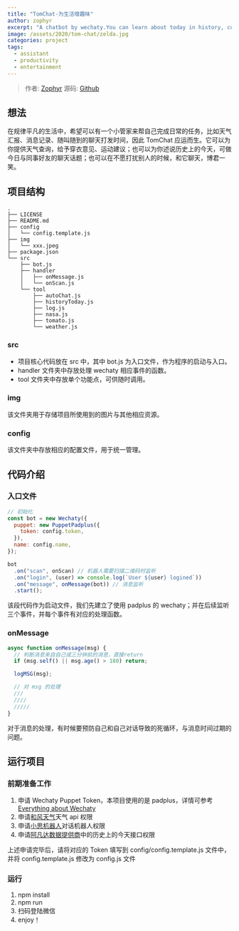 ```yaml
---
title: "TomChat-为生活增趣味"
author: zophyr
excerpt: "A chatbot by wechaty.You can learn about today in history, current weather and chat with Tom."
image: /assets/2020/tom-chat/zelda.jpg 
categories: project
tags:
  - assistant
  - productivity
  - entertainment
---
```


> 作者: [Zophyr](https://github.com/Zophyr)
> 源码: [Github](https://github.com/Zophyr/TomChat)

## 想法

在规律平凡的生活中，希望可以有一个小管家来帮自己完成日常的任务，比如天气汇报、消息记录、随叫随到的聊天打发时间，因此 TomChat 应运而生。它可以为你提供天气查询，给予穿衣意见、运动建议；也可以为你述说历史上的今天，可做今日与同事好友的聊天话题；也可以在不愿打扰别人的时候，和它聊天，博君一笑。

## 项目结构

```shell
.
├── LICENSE
├── README.md
├── config
│   └── config.template.js
├── img
│   └── xxx.jpeg
├── package.json
└── src
    ├── bot.js
    ├── handler
    │   ├── onMessage.js
    │   └── onScan.js
    └── tool
        ├── autoChat.js
        ├── historyToday.js
        ├── log.js
        ├── nasa.js
        ├── tomato.js
        └── weather.js
```

### src

- 项目核心代码放在 src 中，其中 bot.js 为入口文件，作为程序的启动与入口。
- handler 文件夹中存放处理 wechaty 相应事件的函数。
- tool 文件夹中存放单个功能点，可供随时调用。

### img

该文件夹用于存储项目所使用到的图片与其他相应资源。

### config

该文件夹中存放相应的配置文件，用于统一管理。

## 代码介绍

### 入口文件

```javascript
// 初始化
const bot = new Wechaty({
  puppet: new PuppetPadplus({
    token: config.token,
  }),
  name: config.name,
});

bot
  .on("scan", onScan) // 机器人需要扫描二维码时监听
  .on("login", (user) => console.log(`User ${user} logined`))
  .on("message", onMessage(bot)) // 消息监听
  .start();
```

该段代码作为启动文件，我们先建立了使用 padplus 的 wechaty；并在后续监听三个事件，并每个事件有对应的处理函数。

### onMessage

```javascript
async function onMessage(msg) {
  // 判断消息来自自己或三分钟前的消息，直接return
  if (msg.self() || msg.age() > 180) return;

  logMSG(msg);

  // 对 msg 的处理
  ///
  ////
  /////
}
```

对于消息的处理，有时候要预防自己和自己对话导致的死循环，与消息时间过期的问题。

## 运行项目

### 前期准备工作

1. 申请 Wechaty Puppet Token，本项目使用的是 padplus，详情可参考 [Everything about Wechaty](https://github.com/juzibot/Welcome/wiki/Everything-about-Wechaty)
2. 申请[和风天气](https://dev.heweather.com/)天气 api 权限
3. 申请[小思机器人](https://www.ownthink.com/)对话机器人权限
4. 申请[阿凡达数据提供商](https://www.avatardata.cn/)中的历史上的今天接口权限

上述申请完毕后，请将对应的 Token 填写到 config/config.template.js 文件中，并将 config.template.js 修改为 config.js 文件

### 运行

1. npm install
2. npm run
3. 扫码登陆微信
4. enjoy！

